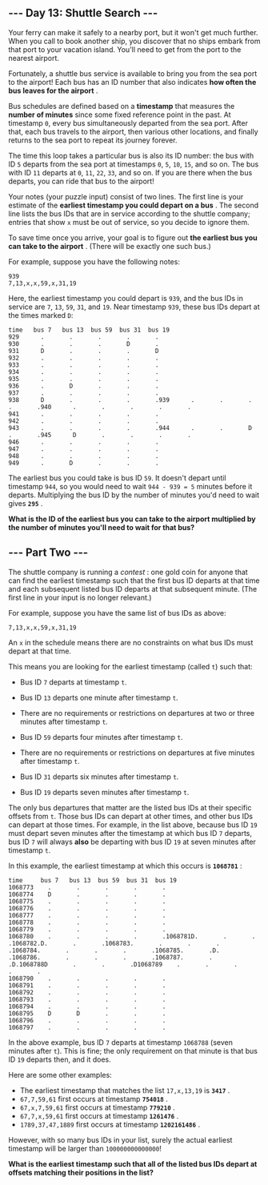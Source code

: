 ## --- Day 13: Shuttle Search ---
Your ferry can make it safely to a nearby port, but it won't get much further. When you call to book another ship, you discover that no ships embark from that port to your vacation island. You'll need to get from the port to the nearest airport.

Fortunately, a shuttle bus service is available to bring you from the sea port to the airport!  Each bus has an ID number that also indicates  **how often the bus leaves for the airport** .

Bus schedules are defined based on a  **timestamp**  that measures the  **number of minutes**  since some fixed reference point in the past. At timestamp `0`, every bus simultaneously departed from the sea port. After that, each bus travels to the airport, then various other locations, and finally returns to the sea port to repeat its journey forever.

The time this loop takes a particular bus is also its ID number: the bus with ID `5` departs from the sea port at timestamps `0`, `5`, `10`, `15`, and so on. The bus with ID `11` departs at `0`, `11`, `22`, `33`, and so on. If you are there when the bus departs, you can ride that bus to the airport!

Your notes (your puzzle input) consist of two lines.  The first line is your estimate of the  **earliest timestamp you could depart on a bus** . The second line lists the bus IDs that are in service according to the shuttle company; entries that show `x` must be out of service, so you decide to ignore them.

To save time once you arrive, your goal is to figure out  **the earliest bus you can take to the airport** . (There will be exactly one such bus.)

For example, suppose you have the following notes:

```
939
7,13,x,x,59,x,31,19
```
Here, the earliest timestamp you could depart is `939`, and the bus IDs in service are `7`, `13`, `59`, `31`, and `19`. Near timestamp `939`, these bus IDs depart at the times marked `D`:

```
time   bus 7   bus 13  bus 59  bus 31  bus 19
929      .       .       .       .       .
930      .       .       .       D       .
931      D       .       .       .       D
932      .       .       .       .       .
933      .       .       .       .       .
934      .       .       .       .       .
935      .       .       .       .       .
936      .       D       .       .       .
937      .       .       .       .       .
938      D       .       .       .       .939      .       .       .       .       .940      .       .       .       .       .
941      .       .       .       .       .
942      .       .       .       .       .
943      .       .       .       .       .944      .       .       D       .       .945      D       .       .       .       .
946      .       .       .       .       .
947      .       .       .       .       .
948      .       .       .       .       .
949      .       D       .       .       .
```
The earliest bus you could take is bus ID `59`. It doesn't depart until timestamp `944`, so you would need to wait `944 - 939 = 5` minutes before it departs. Multiplying the bus ID by the number of minutes you'd need to wait gives  **`295`** .

 **What is the ID of the earliest bus you can take to the airport multiplied by the number of minutes you'll need to wait for that bus?** 

## --- Part Two ---
The shuttle company is running a  *contest* : one gold coin for anyone that can find the earliest timestamp such that the first bus ID departs at that time and each subsequent listed bus ID departs at that subsequent minute. (The first line in your input is no longer relevant.)

For example, suppose you have the same list of bus IDs as above:

```
7,13,x,x,59,x,31,19
```
An `x` in the schedule means there are no constraints on what bus IDs must depart at that time.

This means you are looking for the earliest timestamp (called `t`) such that:


- Bus ID `7` departs at timestamp `t`.

- Bus ID `13` departs one minute after timestamp `t`.
- There are no requirements or restrictions on departures at two or three minutes after timestamp `t`.
- Bus ID `59` departs four minutes after timestamp `t`.
- There are no requirements or restrictions on departures at five minutes after timestamp `t`.
- Bus ID `31` departs six minutes after timestamp `t`.
- Bus ID `19` departs seven minutes after timestamp `t`.

The only bus departures that matter are the listed bus IDs at their specific offsets from `t`. Those bus IDs can depart at other times, and other bus IDs can depart at those times.  For example, in the list above, because bus ID `19` must depart seven minutes after the timestamp at which bus ID `7` departs, bus ID `7` will always  **also**  be departing with bus ID `19` at seven minutes after timestamp `t`.

In this example, the earliest timestamp at which this occurs is  **`1068781`** :

```
time     bus 7   bus 13  bus 59  bus 31  bus 19
1068773    .       .       .       .       .
1068774    D       .       .       .       .
1068775    .       .       .       .       .
1068776    .       .       .       .       .
1068777    .       .       .       .       .
1068778    .       .       .       .       .
1068779    .       .       .       .       .
1068780    .       .       .       .       .1068781D.       .       .       .1068782.D.       .       .1068783.       .       .       .       .1068784.       .       .       .       .1068785.       .D.       .1068786.       .       .       .       .1068787.       .       .D.1068788D       .       .       .D1068789    .       .       .       .       .
1068790    .       .       .       .       .
1068791    .       .       .       .       .
1068792    .       .       .       .       .
1068793    .       .       .       .       .
1068794    .       .       .       .       .
1068795    D       D       .       .       .
1068796    .       .       .       .       .
1068797    .       .       .       .       .
```
In the above example, bus ID `7` departs at timestamp `1068788` (seven minutes after `t`). This is fine; the only requirement on that minute is that bus ID `19` departs then, and it does.

Here are some other examples:


- The earliest timestamp that matches the list `17,x,13,19` is  **`3417`** .
- `67,7,59,61` first occurs at timestamp  **`754018`** .
- `67,x,7,59,61` first occurs at timestamp  **`779210`** .
- `67,7,x,59,61` first occurs at timestamp  **`1261476`** .
- `1789,37,47,1889` first occurs at timestamp  **`1202161486`** .

However, with so many bus IDs in your list, surely the actual earliest timestamp will be larger than `100000000000000`!

 **What is the earliest timestamp such that all of the listed bus IDs depart at offsets matching their positions in the list?** 

